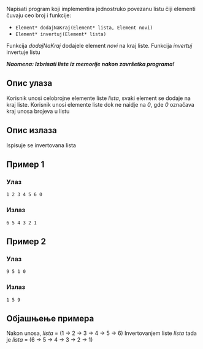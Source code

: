 ﻿Napisati program koji implementira jednostruko povezanu listu čiji elementi čuvaju ceo broj i funkcije:
* ```Element* dodajNaKraj(Element* lista, Element novi)```
* ```Element* invertuj(Element* lista)```

Funkcija *dodajNaKraj* dodajele element *novi* na kraj liste.
Funkcija *invertuj* invertuje listu

***Naomena: Izbrisati liste iz memorije nakon završetka programa!***
## Опис улаза

Korisnik unosi celobrojne elemente liste *lista*, svaki element se dodaje na kraj liste. Korisnik unosi elemente liste dok ne naidje na *0*, gde *0* označava kraj unosa brojeva u listu

## Опис излаза

Ispisuje se invertovana lista

## Пример 1

### Улаз

~~~
1 2 3 4 5 6 0
~~~

### Излаз

~~~
6 5 4 3 2 1
~~~

## Пример 2

### Улаз

~~~
9 5 1 0
~~~

### Излаз

~~~
1 5 9
~~~

## Објашњење примера
Nakon unosa, *lista* = (1 -> 2 -> 3 -> 4 -> 5 -> 6)
Invertovanjem liste *lista* tada je *lista* = (6 -> 5 -> 4 -> 3 -> 2 -> 1)

